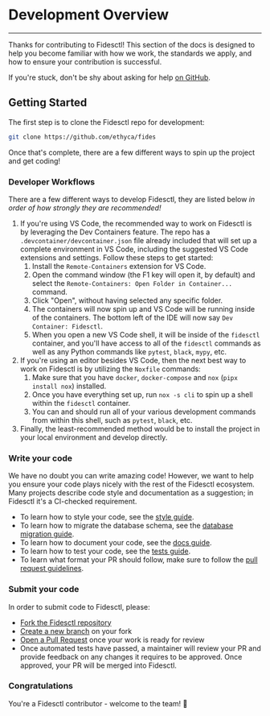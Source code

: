# Development Overview

---

Thanks for contributing to Fidesctl! This section of the docs is designed to help you become familiar with how we work, the standards we apply, and how to ensure your contribution is successful.

If you're stuck, don't be shy about asking for help [on GitHub](https://github.com/ethyca/fides/issues).

## Getting Started

The first step is to clone the Fidesctl repo for development:

```bash
git clone https://github.com/ethyca/fides
```

Once that's complete, there are a few different ways to spin up the project and get coding!

### Developer Workflows

There are a few different ways to develop Fidesctl, they are listed below _in order of how strongly they are recommended!_

1. If you're using VS Code, the recommended way to work on Fidesctl is by leveraging the Dev Containers feature. The repo has a `.devcontainer/devcontainer.json` file already included that will set up a complete environment in VS Code, including the suggested VS Code extensions and settings. Follow these steps to get started:
    1. Install the `Remote-Containers` extension for VS Code.
    1. Open the command window (the F1 key will open it, by default) and select the `Remote-Containers: Open Folder in Container...` command.
    1. Click "Open", without having selected any specific folder.
    1. The containers will now spin up and VS Code will be running inside of the containers. The bottom left of the IDE will now say `Dev Container: Fidesctl`.
    1. When you open a new VS Code shell, it will be inside of the `fidesctl` container, and you'll have access to all of the `fidesctl` commands as well as any Python commands like `pytest`, `black`, `mypy`, etc.
1. If you're using an editor besides VS Code, then the next best way to work on Fidesctl is by utilizing the `Noxfile` commands:
    1. Make sure that you have `docker`, `docker-compose` and `nox` (`pipx install nox`) installed.
    1. Once you have everything set up, run `nox -s cli` to spin up a shell within the `fidesctl` container.
    1. You can and should run all of your various development commands from within this shell, such as `pytest`, `black`, etc.
1. Finally, the least-recommended method would be to install the project in your local environment and develop directly.

### Write your code

We have no doubt you can write amazing code! However, we want to help you ensure your code plays nicely with the rest of the Fidesctl ecosystem. Many projects describe code style and documentation as a suggestion; in Fidesctl it's a CI-checked requirement.

* To learn how to style your code, see the [style guide](code_style.md).
* To learn how to migrate the database schema, see the [database migration guide](database_migration.md).
* To learn how to document your code, see the [docs guide](documentation.md).
* To learn how to test your code, see the [tests guide](testing.md).
* To learn what format your PR should follow, make sure to follow the [pull request guidelines](pull_requests.md).

### Submit your code

In order to submit code to Fidesctl, please:

* [Fork the Fidesctl repository](https://help.github.com/en/articles/fork-a-repo)
* [Create a new branch](https://help.github.com/en/desktop/contributing-to-projects/creating-a-branch-for-your-work) on your fork
* [Open a Pull Request](https://help.github.com/en/articles/creating-a-pull-request-from-a-fork) once your work is ready for review
* Once automated tests have passed, a maintainer will review your PR and provide feedback on any changes it requires to be approved. Once approved, your PR will be merged into Fidesctl.

### Congratulations

You're a Fidesctl contributor - welcome to the team! 🎉
